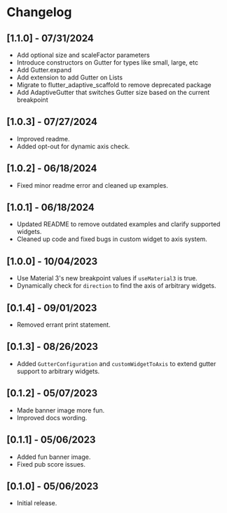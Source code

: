 # Changelog

## [1.1.0] - 07/31/2024

- Add optional size and scaleFactor parameters
- Introduce constructors on Gutter for types like small, large, etc
- Add Gutter.expand
- Add extension to add Gutter on Lists
- Migrate to flutter_adaptive_scaffold to remove deprecated package
- Add AdaptiveGutter that switches Gutter size based on the current breakpoint

## [1.0.3] - 07/27/2024

- Improved readme.
- Added opt-out for dynamic axis check.

## [1.0.2] - 06/18/2024

- Fixed minor readme error and cleaned up examples.

## [1.0.1] - 06/18/2024

- Updated README to remove outdated examples and clarify supported widgets.
- Cleaned up code and fixed bugs in custom widget to axis system.

## [1.0.0] - 10/04/2023

- Use Material 3's new breakpoint values if `useMaterial3` is true.
- Dynamically check for `direction` to find the axis of arbitrary widgets.

## [0.1.4] - 09/01/2023

- Removed errant print statement.

## [0.1.3] - 08/26/2023

- Added `GutterConfiguration` and `customWidgetToAxis` to extend gutter support to arbitrary widgets.

## [0.1.2] - 05/07/2023

- Made banner image more fun.
- Improved docs wording.

## [0.1.1] - 05/06/2023

- Added fun banner image.
- Fixed pub score issues.

## [0.1.0] - 05/06/2023

- Initial release.
